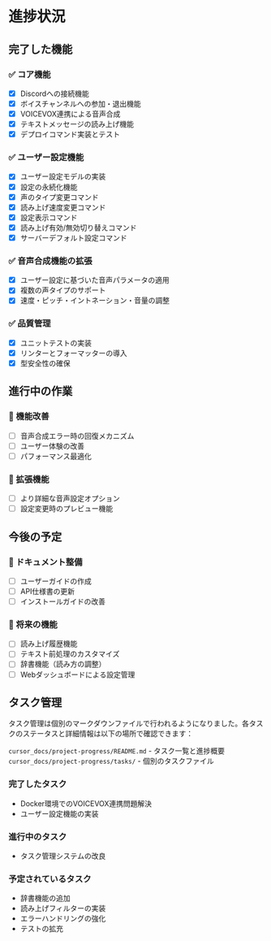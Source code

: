 # 進捗状況

## 完了した機能

### ✅ コア機能
- [x] Discordへの接続機能
- [x] ボイスチャンネルへの参加・退出機能
- [x] VOICEVOX連携による音声合成
- [x] テキストメッセージの読み上げ機能
- [x] デプロイコマンド実装とテスト

### ✅ ユーザー設定機能
- [x] ユーザー設定モデルの実装
- [x] 設定の永続化機能
- [x] 声のタイプ変更コマンド
- [x] 読み上げ速度変更コマンド
- [x] 設定表示コマンド
- [x] 読み上げ有効/無効切り替えコマンド
- [x] サーバーデフォルト設定コマンド

### ✅ 音声合成機能の拡張
- [x] ユーザー設定に基づいた音声パラメータの適用
- [x] 複数の声タイプのサポート
- [x] 速度・ピッチ・イントネーション・音量の調整

### ✅ 品質管理
- [x] ユニットテストの実装
- [x] リンターとフォーマッターの導入
- [x] 型安全性の確保

## 進行中の作業

### 🔄 機能改善
- [ ] 音声合成エラー時の回復メカニズム
- [ ] ユーザー体験の改善
- [ ] パフォーマンス最適化

### 🔄 拡張機能
- [ ] より詳細な音声設定オプション
- [ ] 設定変更時のプレビュー機能

## 今後の予定

### 📝 ドキュメント整備
- [ ] ユーザーガイドの作成
- [ ] API仕様書の更新
- [ ] インストールガイドの改善

### 🚀 将来の機能
- [ ] 読み上げ履歴機能
- [ ] テキスト前処理のカスタマイズ
- [ ] 辞書機能（読み方の調整）
- [ ] Webダッシュボードによる設定管理

## タスク管理

タスク管理は個別のマークダウンファイルで行われるようになりました。各タスクのステータスと詳細情報は以下の場所で確認できます：

`cursor_docs/project-progress/README.md` - タスク一覧と進捗概要
`cursor_docs/project-progress/tasks/` - 個別のタスクファイル

### 完了したタスク

- Docker環境でのVOICEVOX連携問題解決
- ユーザー設定機能の実装

### 進行中のタスク

- タスク管理システムの改良

### 予定されているタスク

- 辞書機能の追加
- 読み上げフィルターの実装
- エラーハンドリングの強化
- テストの拡充 